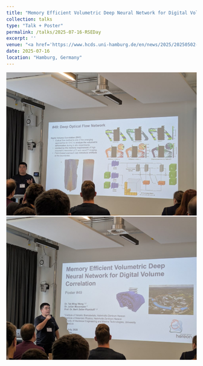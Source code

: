 ```yaml
---
title: "Memory Efficient Volumetric Deep Neural Network for Digital Volume Correlation"
collection: talks
type: "Talk + Poster"
permalink: /talks/2025-07-16-RSEDay
excerpt: ''
venue: "<a href='https://www.hcds.uni-hamburg.de/en/news/2025/20250502-rse-day.html'>RSE Day</a>"
date: 2025-07-16
location: "Hamburg, Germany"
---
```


<picture>
  <img src="/images/talks/2025-07-16-RSE_1.jpg" width="600">
  <img src="/images/talks/2025-07-16-RSE_2.jpg" width="600">
</picture>
